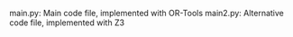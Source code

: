 main.py: Main code file, implemented with OR-Tools
main2.py: Alternative code file, implemented with Z3
